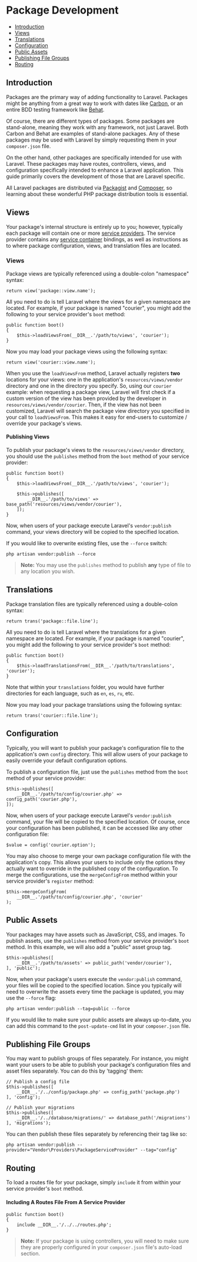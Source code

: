 # Package Development

- [Introduction](#introduction)
- [Views](#views)
- [Translations](#translations)
- [Configuration](#configuration)
- [Public Assets](#public-assets)
- [Publishing File Groups](#publishing-file-groups)
- [Routing](#routing)

<a name="introduction"></a>
## Introduction

Packages are the primary way of adding functionality to Laravel. Packages might be anything from a great way to work with dates like [Carbon](https://github.com/briannesbitt/Carbon), or an entire BDD testing framework like [Behat](https://github.com/Behat/Behat).

Of course, there are different types of packages. Some packages are stand-alone, meaning they work with any framework, not just Laravel. Both Carbon and Behat are examples of stand-alone packages. Any of these packages may be used with Laravel by simply requesting them in your `composer.json` file.

On the other hand, other packages are specifically intended for use with Laravel. These packages may have routes, controllers, views, and configuration specifically intended to enhance a Laravel application. This guide primarily covers the development of those that are Laravel specific.

All Laravel packages are distributed via [Packagist](http://packagist.org) and [Composer](http://getcomposer.org), so learning about these wonderful PHP package distribution tools is essential.

<a name="views"></a>
## Views

Your package's internal structure is entirely up to you; however, typically each package will contain one or more [service providers](/docs/5.0/providers). The service provider contains any [service container](/docs/5.0/container) bindings, as well as instructions as to where package configuration, views, and translation files are located.

### Views

Package views are typically referenced using a double-colon "namespace" syntax:

	return view('package::view.name');

All you need to do is tell Laravel where the views for a given namespace are located. For example, if your package is named "courier", you might add the following to your service provider's `boot` method:

	public function boot()
	{
		$this->loadViewsFrom(__DIR__.'/path/to/views', 'courier');
	}

Now you may load your package views using the following syntax:

	return view('courier::view.name');

When you use the `loadViewsFrom` method, Laravel actually registers **two** locations for your views: one in the application's `resources/views/vendor` directory and one in the directory you specify. So, using our `courier` example: when requesting a package view, Laravel will first check if a custom version of the view has been provided by the developer in `resources/views/vendor/courier`. Then, if the view has not been customized, Laravel will search the package view directory you specified in your call to `loadViewsFrom`. This makes it easy for end-users to customize / override your package's views.

#### Publishing Views

To publish your package's views to the `resources/views/vendor` directory, you should use the `publishes` method from the `boot` method of your service provider:

	public function boot()
	{
		$this->loadViewsFrom(__DIR__.'/path/to/views', 'courier');

		$this->publishes([
			__DIR__.'/path/to/views' => base_path('resources/views/vendor/courier'),
		]);
	}

Now, when users of your package execute Laravel's `vendor:publish` command, your views directory will be copied to the specified location.

If you would like to overwrite existing files, use the `--force` switch:

	php artisan vendor:publish --force

> **Note:** You may use the `publishes` method to publish **any** type of file to any location you wish.

<a name="translations"></a>
## Translations

Package translation files are typically referenced using a double-colon syntax:

	return trans('package::file.line');

All you need to do is tell Laravel where the translations for a given namespace are located. For example, if your package is named "courier", you might add the following to your service provider's `boot` method:

	public function boot()
	{
		$this->loadTranslationsFrom(__DIR__.'/path/to/translations', 'courier');
	}

Note that within your `translations` folder, you would have further directories for each language, such as `en`, `es`, `ru`, etc.

Now you may load your package translations using the following syntax:

	return trans('courier::file.line');

<a name="configuration"></a>
## Configuration

Typically, you will want to publish your package's configuration file to the application's own `config` directory. This will allow users of your package to easily override your default configuration options.

To publish a configuration file, just use the `publishes` method from the `boot` method of your service provider:

	$this->publishes([
		__DIR__.'/path/to/config/courier.php' => config_path('courier.php'),
	]);

Now, when users of your package execute Laravel's `vendor:publish` command, your file will be copied to the specified location. Of course, once your configuration has been published, it can be accessed like any other configuration file:

	$value = config('courier.option');

You may also choose to merge your own package configuration file with the application's copy. This allows your users to include only the options they actually want to override in the published copy of the configuration. To merge the configurations, use the `mergeConfigFrom` method within your service provider's `register` method:

	$this->mergeConfigFrom(
		__DIR__.'/path/to/config/courier.php', 'courier'
	);

<a name="public-assets"></a>
## Public Assets

Your packages may have assets such as JavaScript, CSS, and images. To publish assets, use the `publishes` method from your service provider's `boot` method. In this example, we will also add a "public" asset group tag.

	$this->publishes([
		__DIR__.'/path/to/assets' => public_path('vendor/courier'),
	], 'public');

Now, when your package's users execute the `vendor:publish` command, your files will be copied to the specified location. Since you typically will need to overwrite the assets every time the package is updated, you may use the `--force` flag:

	php artisan vendor:publish --tag=public --force

If you would like to make sure your public assets are always up-to-date, you can add this command to the `post-update-cmd` list in your `composer.json` file.

<a name="publishing-file-groups"></a>
## Publishing File Groups

You may want to publish groups of files separately. For instance, you might want your users to be able to publish your package's configuration files and asset files separately. You can do this by 'tagging' them:

	// Publish a config file
	$this->publishes([
		__DIR__.'/../config/package.php' => config_path('package.php')
	], 'config');

	// Publish your migrations
	$this->publishes([
		__DIR__.'/../database/migrations/' => database_path('/migrations')
	], 'migrations');

You can then publish these files separately by referencing their tag like so:

	php artisan vendor:publish --provider="Vendor\Providers\PackageServiceProvider" --tag="config"

<a name="routing"></a>
## Routing

To load a routes file for your package, simply `include` it from within your service provider's `boot` method.

#### Including A Routes File From A Service Provider

	public function boot()
	{
		include __DIR__.'/../../routes.php';
	}

> **Note:** If your package is using controllers, you will need to make sure they are properly configured in your `composer.json` file's auto-load section.
